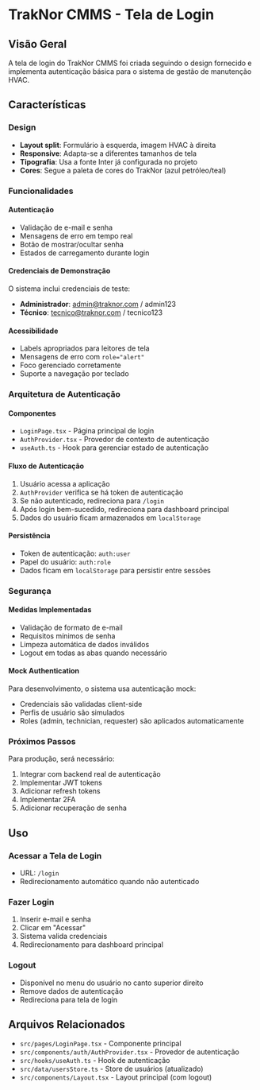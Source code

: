 # TrakNor CMMS - Tela de Login

## Visão Geral

A tela de login do TrakNor CMMS foi criada seguindo o design fornecido e implementa autenticação básica para o sistema de gestão de manutenção HVAC.

## Características

### Design
- **Layout split**: Formulário à esquerda, imagem HVAC à direita
- **Responsive**: Adapta-se a diferentes tamanhos de tela
- **Tipografia**: Usa a fonte Inter já configurada no projeto
- **Cores**: Segue a paleta de cores do TrakNor (azul petróleo/teal)

### Funcionalidades

#### Autenticação
- Validação de e-mail e senha
- Mensagens de erro em tempo real
- Botão de mostrar/ocultar senha
- Estados de carregamento durante login

#### Credenciais de Demonstração
O sistema inclui credenciais de teste:

- **Administrador**: admin@traknor.com / admin123
- **Técnico**: tecnico@traknor.com / tecnico123

#### Acessibilidade
- Labels apropriados para leitores de tela
- Mensagens de erro com `role="alert"`
- Foco gerenciado corretamente
- Suporte a navegação por teclado

### Arquitetura de Autenticação

#### Componentes
- `LoginPage.tsx` - Página principal de login
- `AuthProvider.tsx` - Provedor de contexto de autenticação
- `useAuth.ts` - Hook para gerenciar estado de autenticação

#### Fluxo de Autenticação
1. Usuário acessa a aplicação
2. `AuthProvider` verifica se há token de autenticação
3. Se não autenticado, redireciona para `/login`
4. Após login bem-sucedido, redireciona para dashboard principal
5. Dados do usuário ficam armazenados em `localStorage`

#### Persistência
- Token de autenticação: `auth:user`
- Papel do usuário: `auth:role`
- Dados ficam em `localStorage` para persistir entre sessões

### Segurança

#### Medidas Implementadas
- Validação de formato de e-mail
- Requisitos mínimos de senha
- Limpeza automática de dados inválidos
- Logout em todas as abas quando necessário

#### Mock Authentication
Para desenvolvimento, o sistema usa autenticação mock:
- Credenciais são validadas client-side
- Perfis de usuário são simulados
- Roles (admin, technician, requester) são aplicados automaticamente

### Próximos Passos

Para produção, será necessário:
1. Integrar com backend real de autenticação
2. Implementar JWT tokens
3. Adicionar refresh tokens
4. Implementar 2FA
5. Adicionar recuperação de senha

## Uso

### Acessar a Tela de Login
- URL: `/login`
- Redirecionamento automático quando não autenticado

### Fazer Login
1. Inserir e-mail e senha
2. Clicar em "Acessar"
3. Sistema valida credenciais
4. Redirecionamento para dashboard principal

### Logout
- Disponível no menu do usuário no canto superior direito
- Remove dados de autenticação
- Redireciona para tela de login

## Arquivos Relacionados

- `src/pages/LoginPage.tsx` - Componente principal
- `src/components/auth/AuthProvider.tsx` - Provedor de autenticação
- `src/hooks/useAuth.ts` - Hook de autenticação
- `src/data/usersStore.ts` - Store de usuários (atualizado)
- `src/components/Layout.tsx` - Layout principal (com logout)